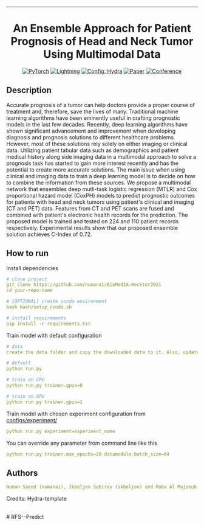 
---

<div align="center">

# An Ensemble Approach for Patient Prognosis of Head and Neck Tumor Using Multimodal Data

<a href="https://pytorch.org/get-started/locally/"><img alt="PyTorch" src="https://img.shields.io/badge/PyTorch-ee4c2c?logo=pytorch&logoColor=white"></a>
<a href="https://pytorchlightning.ai/"><img alt="Lightning" src="https://img.shields.io/badge/-Lightning-792ee5?logo=pytorchlightning&logoColor=white"></a>
<a href="https://hydra.cc/"><img alt="Config: Hydra" src="https://img.shields.io/badge/Config-Hydra-89b8cd"></a>
[![Paper](http://img.shields.io/badge/paper-arxiv.1001.2234-B31B1B.svg)](https://www.nature.com/articles/nature14539)
[![Conference](http://img.shields.io/badge/AnyConference-year-4b44ce.svg)](https://papers.nips.cc/paper/2020)

</div>

## Description
Accurate prognosis of a tumor can help doctors provide a proper course of treatment and, therefore, save the lives of many. Traditional machine learning algorithms have been eminently useful in crafting prognostic models in the last few decades. Recently, deep learning algorithms have shown significant advancement and improvement when developing diagnosis and prognosis solutions to different healthcare problems. However, most of these solutions rely solely on either imaging or clinical data. Utilizing patient tabular data such as demographics and patient medical history along side imaging data in a multimodal approach to solve a prognosis task has started to gain more interest recently and has the potential to create more accurate solutions. The main issue when using clinical and imaging data to train a deep learning model is to decide on how to combine the information from these sources. We propose a multimodal network that ensembles deep mutli-task logistic regression (MTLR) and Cox proportional hazard model (CoxPH) models to predict prognostic outcomes for patients with head and neck tumors using patient's clinical and imaging (CT and PET) data. Features from CT and PET scans are fused and combined with patient's electronic health records for the prediction. The proposed model is trained and tested on 224 and 110 patient records respectively. Experimental results show that our proposed ensemble solution achieves C-Index of 0.72. 

## How to run
Install dependencies
```yaml
# clone project
git clone https://github.com/numanai/BioMedIA-Hecktor2021
cd your-repo-name

# [OPTIONAL] create conda environment
bash bash/setup_conda.sh

# install requirements
pip install -r requirements.txt
```

Train model with default configuration
```yaml
# data
create the data folder and copy the downloaded data to it. Also, update all the data paths in the config files. 

# default
python run.py

# train on CPU
python run.py trainer.gpus=0

# train on GPU
python run.py trainer.gpus=1
```

Train model with chosen experiment configuration from [configs/experiment/](configs/experiment/)
```yaml
python run.py experiment=experiment_name
```

You can override any parameter from command line like this
```yaml
python run.py trainer.max_epochs=20 datamodule.batch_size=64
```

## Authors
```yaml
Numan Saeed (numanai), Ikboljon Sobirov (ikboljon) and Roba Al Majzoub (musk007)
```

Credits: Hydra-template

<br>
# RFS--Predict
